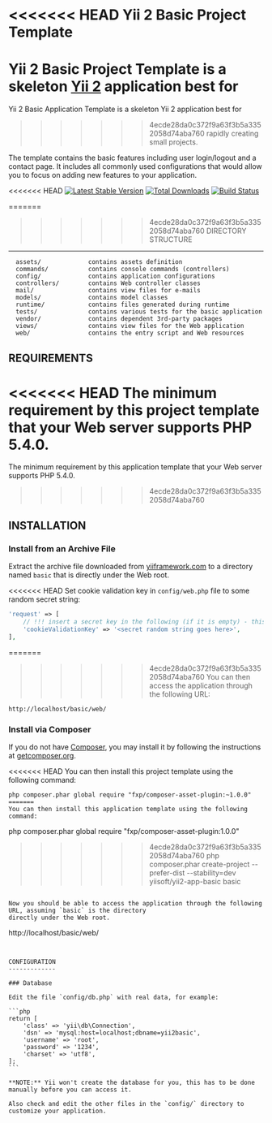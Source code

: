 <<<<<<< HEAD
Yii 2 Basic Project Template
============================

Yii 2 Basic Project Template is a skeleton [Yii 2](http://www.yiiframework.com/) application best for
=======



Yii 2 Basic Application Template is a skeleton Yii 2 application best for
>>>>>>> 4ecde28da0c372f9a63f3b5a3352058d74aba760
rapidly creating small projects.

The template contains the basic features including user login/logout and a contact page.
It includes all commonly used configurations that would allow you to focus on adding new
features to your application.

<<<<<<< HEAD
[![Latest Stable Version](https://poser.pugx.org/yiisoft/yii2-app-basic/v/stable.png)](https://packagist.org/packages/yiisoft/yii2-app-basic)
[![Total Downloads](https://poser.pugx.org/yiisoft/yii2-app-basic/downloads.png)](https://packagist.org/packages/yiisoft/yii2-app-basic)
[![Build Status](https://travis-ci.org/yiisoft/yii2-app-basic.svg?branch=master)](https://travis-ci.org/yiisoft/yii2-app-basic)

=======
>>>>>>> 4ecde28da0c372f9a63f3b5a3352058d74aba760
DIRECTORY STRUCTURE
-------------------

      assets/             contains assets definition
      commands/           contains console commands (controllers)
      config/             contains application configurations
      controllers/        contains Web controller classes
      mail/               contains view files for e-mails
      models/             contains model classes
      runtime/            contains files generated during runtime
      tests/              contains various tests for the basic application
      vendor/             contains dependent 3rd-party packages
      views/              contains view files for the Web application
      web/                contains the entry script and Web resources



REQUIREMENTS
------------

<<<<<<< HEAD
The minimum requirement by this project template that your Web server supports PHP 5.4.0.
=======

The minimum requirement by this application template that your Web server supports PHP 5.4.0.

>>>>>>> 4ecde28da0c372f9a63f3b5a3352058d74aba760


INSTALLATION
------------

### Install from an Archive File

Extract the archive file downloaded from [yiiframework.com](http://www.yiiframework.com/download/) to
a directory named `basic` that is directly under the Web root.

<<<<<<< HEAD
Set cookie validation key in `config/web.php` file to some random secret string:

```php
'request' => [
    // !!! insert a secret key in the following (if it is empty) - this is required by cookie validation
    'cookieValidationKey' => '<secret random string goes here>',
],
```

=======
>>>>>>> 4ecde28da0c372f9a63f3b5a3352058d74aba760
You can then access the application through the following URL:

~~~
http://localhost/basic/web/
~~~


### Install via Composer

If you do not have [Composer](http://getcomposer.org/), you may install it by following the instructions
at [getcomposer.org](http://getcomposer.org/doc/00-intro.md#installation-nix).

<<<<<<< HEAD
You can then install this project template using the following command:

~~~
php composer.phar global require "fxp/composer-asset-plugin:~1.0.0"
=======
You can then install this application template using the following command:

~~~
php composer.phar global require "fxp/composer-asset-plugin:1.0.0"

>>>>>>> 4ecde28da0c372f9a63f3b5a3352058d74aba760
php composer.phar create-project --prefer-dist --stability=dev yiisoft/yii2-app-basic basic
~~~

Now you should be able to access the application through the following URL, assuming `basic` is the directory
directly under the Web root.

~~~
http://localhost/basic/web/
~~~


CONFIGURATION
-------------

### Database

Edit the file `config/db.php` with real data, for example:

```php
return [
    'class' => 'yii\db\Connection',
    'dsn' => 'mysql:host=localhost;dbname=yii2basic',
    'username' => 'root',
    'password' => '1234',
    'charset' => 'utf8',
];
```

**NOTE:** Yii won't create the database for you, this has to be done manually before you can access it.

Also check and edit the other files in the `config/` directory to customize your application.
